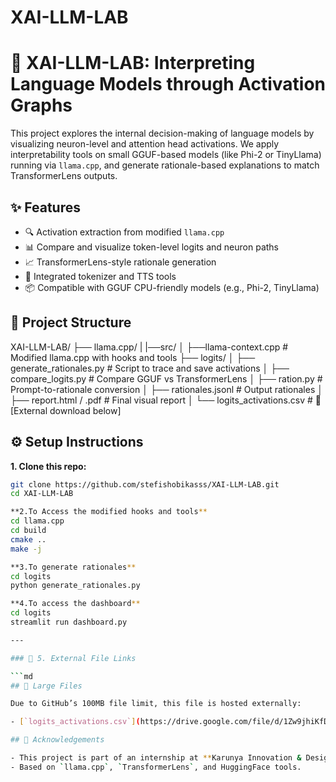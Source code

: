 # XAI-LLM-LAB
# 🧠 XAI-LLM-LAB: Interpreting Language Models through Activation Graphs

This project explores the internal decision-making of language models by visualizing neuron-level and attention head activations. We apply interpretability tools on small GGUF-based models (like Phi-2 or TinyLlama) running via `llama.cpp`, and generate rationale-based explanations to match TransformerLens outputs.

## ✨ Features

- 🔍 Activation extraction from modified `llama.cpp`
- 📊 Compare and visualize token-level logits and neuron paths
- 📈 TransformerLens-style rationale generation
- 📂 Integrated tokenizer and TTS tools
- 📦 Compatible with GGUF CPU-friendly models (e.g., Phi-2, TinyLlama)
  
## 📁 Project Structure

XAI-LLM-LAB/
├── llama.cpp/ 
|  |──src/
│    ├──llama-context.cpp # Modified llama.cpp with hooks and tools
├── logits/
│ ├── generate_rationales.py # Script to trace and save activations
│ ├── compare_logits.py # Compare GGUF vs TransformerLens
│ ├── ration.py # Prompt-to-rationale conversion
│ ├── rationales.jsonl # Output rationales
│ ├── report.html / .pdf # Final visual report
│ └── logits_activations.csv # 🔗 [External download below]

## ⚙️ Setup Instructions

**1. Clone this repo:**
   ```bash
   git clone https://github.com/stefishobikasss/XAI-LLM-LAB.git
   cd XAI-LLM-LAB
   
**2.To Access the modified hooks and tools**
  cd llama.cpp
  cd build
  cmake ..
  make -j

**3.To generate rationales**
cd logits
python generate_rationales.py

**4.To access the dashboard**
cd logits
streamlit run dashboard.py

---

### 📌 5. External File Links

```md
## 📂 Large Files

Due to GitHub’s 100MB file limit, this file is hosted externally:

- [`logits_activations.csv`](https://drive.google.com/file/d/1Zw9jhiKfDmSY0J2_CPaGDen-fOm4SfVX/view?usp=sharing)

## 🙏 Acknowledgements

- This project is part of an internship at **Karunya Innovation & Design Studio**.
- Based on `llama.cpp`, `TransformerLens`, and HuggingFace tools.

